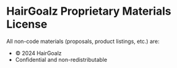 # HairGoalz Proprietary Materials License

All non-code materials (proposals, product listings, etc.) are:
- © 2024 HairGoalz
- Confidential and non-redistributable
